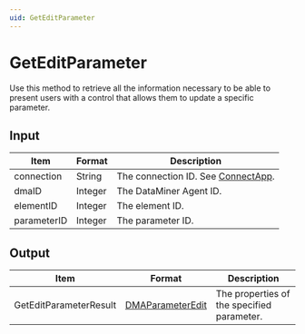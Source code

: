 ```yaml
---
uid: GetEditParameter
---
```


# GetEditParameter

Use this method to retrieve all the information necessary to be able to present users with a control that allows them to update a specific parameter.

## Input

| Item        | Format  | Description                                          |
|-------------|---------|------------------------------------------------------|
| connection  | String  | The connection ID. See [ConnectApp](xref:ConnectApp). |
| dmaID       | Integer | The DataMiner Agent ID.                              |
| elementID   | Integer | The element ID.                                      |
| parameterID | Integer | The parameter ID.                                    |

## Output

| Item                   | Format                                    | Description                                |
|------------------------|-------------------------------------------|--------------------------------------------|
| GetEditParameterResult | [DMAParameterEdit](xref:DMAParameterEdit) | The properties of the specified parameter. |
